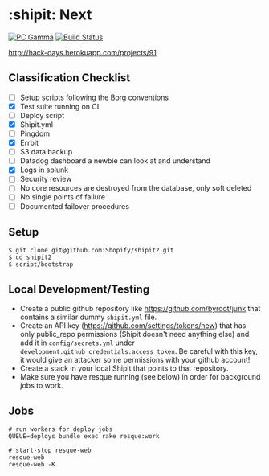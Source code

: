 # :shipit: Next

[![PC Gamma](http://burkelibbey.s3.amazonaws.com/gamma.png)](https://vault.shopify.com/Project-Classification)
[![Build Status](https://circleci.com/gh/Shopify/shipit2.png?circle-token=d265c5aba111546b090376fe314f396caa01c70c)](https://circleci.com/gh/Shopify/shipit2)

http://hack-days.herokuapp.com/projects/91

## Classification Checklist

- [ ] Setup scripts following the Borg conventions
- [X] Test suite running on CI
- [ ] Deploy script
- [X] Shipit.yml
- [ ] Pingdom
- [X] Errbit
- [ ] S3 data backup
- [ ] Datadog dashboard a newbie can look at and understand
- [X] Logs in splunk
- [ ] Security review
- [ ] No core resources are destroyed from the database, only soft deleted
- [ ] No single points of failure
- [ ] Documented failover procedures

## Setup

```shell
$ git clone git@github.com:Shopify/shipit2.git
$ cd shipit2
$ script/bootstrap
```

## Local Development/Testing

- Create a public github repository like https://github.com/byroot/junk that
  contains a similar dummy `shipit.yml` file.
- Create an API key (https://github.com/settings/tokens/new) that has only
  public_repo permissions (Shipit doesn't need anything else) and add it in
  `config/secrets.yml` under `development.github_credentials.access_token`. Be
  careful with this key, it would give an attacker some permissions with your
  github account!
- Create a stack in your local Shipit that points to that repository.
- Make sure you have resque running (see below) in order for background jobs to
  work.

## Jobs

```shell
# run workers for deploy jobs
QUEUE=deploys bundle exec rake resque:work

# start-stop resque-web
resque-web
resque-web -K
```

